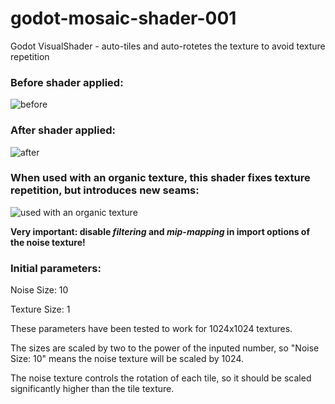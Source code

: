 # godot-mosaic-shader-001
Godot VisualShader - auto-tiles and auto-rotetes the texture to avoid texture repetition

### Before shader applied:
![before](https://github.com/felix-lipski/godot-mosaic-shader-001/blob/master/demos/before.png)

### After shader applied:
![after](https://github.com/felix-lipski/godot-mosaic-shader-001/blob/master/demos/after.png)

### When used with an organic texture, this shader fixes texture repetition, but introduces new seams:
![used with an organic texture](https://github.com/felix-lipski/godot-mosaic-shader-001/blob/master/demos/organic.png)

**Very important: disable _filtering_ and _mip-mapping_ in import options of the noise texture!**

### Initial parameters:

Noise Size: 10

Texture Size: 1

These parameters have been tested to work for 1024x1024 textures. 

The sizes are scaled by two to the power of the inputed number, so "Noise Size: 10" means the noise texture will be scaled by 1024. 

The noise texture controls the rotation of each tile, so it should be scaled significantly higher than the tile texture.
